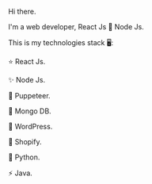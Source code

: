 Hi there.

I'm a web developer, React Js 💙 Node Js.

This is my technologies stack 🖥:

⭐ React Js.

✨ Node Js.

🧠 Puppeteer.

🦾 Mongo DB.

🧩 WordPress.

👾 Shopify.

🌈 Python.

⚡ Java.